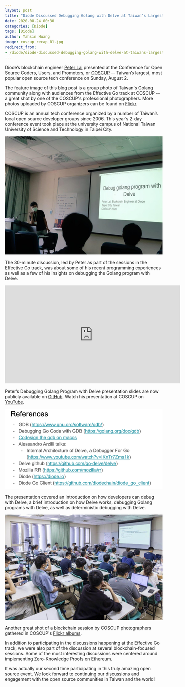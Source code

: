 ```yaml
---
layout: post
title: "Diode Discussed Debugging Golang with Delve at Taiwan’s Largest Open Source Conference Event in August"
date: 2020-08-24 00:30
categories: [Diode]
tags: [Diode]
author: Yahsin Huang
image: coscup_recap_01.jpg
redirect_from:
- /diode/diode-discussed-debugging-golang-with-delve-at-taiwans-largest-open-source-conference-event-in-august-20237/
---
```


Diode’s blockchain engineer [Peter Lai](https://twitter.com/alk03073135) presented at the Conference for Open Source Coders, Users, and Promoters, or [COSCUP](https://coscup.org/2020/en) -- Taiwan’s largest, most popular open source tech conference on Sunday, August 2. 

The feature image of this blog post is a group photo of Taiwan's Golang community along with audiences from the Effective Go track at COSCUP -- a great shot by one of the COSCUP's professional photographers. More photos uploaded by COSCUP organizers can be found on [Flickr](https://www.flickr.com/photos/coscup/albums).

COSCUP is an annual tech conference organized by a number of Taiwan’s local open source developer groups since 2006. This year’s 2-day conference event took place at the university campus of National Taiwan University of Science and Technology in Taipei City.

![](../assets/img/blog/coscup_recap_02.jpg)

The 30-minute discussion, led by Peter as part of the sessions in the Effective Go track, was about some of his recent programming experiences as well as a few of his insights on debugging the Golang program with Delve.

<iframe width="560" height="315" src="https://www.youtube.com/embed/MVcWLd5YbMc?start=133" frameborder="0" allow="accelerometer; autoplay; encrypted-media; gyroscope; picture-in-picture" allowfullscreen></iframe>

Peter’s Debugging Golang Program with Delve presentation slides are now publicly available on [GitHub](https://github.com/diodechain/presentations/blob/master/COSCUP_2020/Debug-golang-program-with-Delve%20.pdf). Watch his presentation at COSCUP on [YouTube](https://youtu.be/MVcWLd5YbMc).

![](../assets/img/blog/coscup_recap_03.png)

The presentation covered an introduction on how developers can debug with Delve, a brief introduction on how Delve works, debugging Golang programs with Delve, as well as deterministic debugging with Delve.

![](../assets/img/blog/coscup_recap_04.jpg)

Another great shot of a blockchain session by COSCUP photographers gathered in COSCUP's [Flickr albums](https://www.flickr.com/photos/coscup/albums).

In addition to participating in the discussions happening at the Effective Go track, we were also part of the discussion at several blockchain-focused sessions. Some of the most interesting discussions were centered around implementing Zero-Knowledge Proofs on Ethereum. 

It was actually our second time participating in this truly amazing open source event. We look forward to continuing our discussions and engagement with the open source communities in Taiwan and the world!